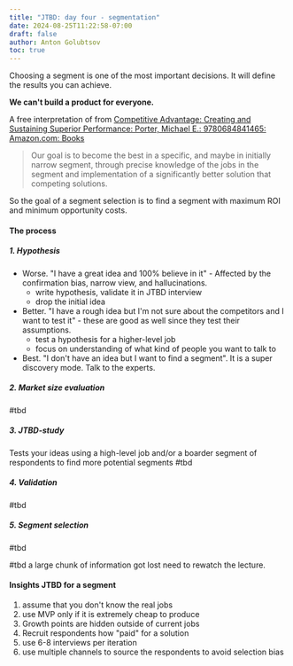 ```yaml
---
title: "JTBD: day four - segmentation"
date: 2024-08-25T11:22:58-07:00
draft: false
author: Anton Golubtsov
toc: true
---
```


Choosing a segment is one of the most important decisions. It will define the results you can achieve.

**We can't build a product for everyone.**

A free interpretation of from [Competitive Advantage: Creating and Sustaining Superior Performance: Porter, Michael E.: 9780684841465: Amazon.com: Books](https://www.amazon.com/Competitive-Advantage-Creating-Sustaining-Performance/dp/0684841460)

> Our goal is to become the best in a specific, and maybe in initially narrow segment, through precise knowledge of the jobs in the segment and implementation of a significantly better solution that competing solutions.

So the goal of a segment selection is to find a segment with maximum ROI and minimum opportunity costs.

#### The process
##### 1. Hypothesis
- Worse. "I have a great idea and 100% believe in it" - Affected by the confirmation bias, narrow view, and hallucinations.
	- write hypothesis, validate it in JTBD interview
	- drop the initial idea
- Better. "I have a rough idea but I'm not sure about the competitors and I want to test it" - these are good as well since they test their assumptions.
	- test a hypothesis for a higher-level job
	- focus on understanding of what kind of people you want to talk to
- Best. "I don't have an idea but I want to find a segment". It is a super discovery mode. Talk to the experts.
##### 2. Market size evaluation
#tbd 

##### 3. JTBD-study
Tests your ideas using a high-level job and/or a boarder segment of respondents to find more potential segments
#tbd 
##### 4. Validation
#tbd 

##### 5. Segment selection
#tbd 

#tbd  a large chunk of information got lost need to rewatch the lecture.
#### Insights JTBD for a segment
1. assume that you don't know the real jobs
2. use MVP only if it is extremely cheap to produce
3. Growth points are hidden outside of current jobs
4. Recruit respondents how "paid" for a solution
5. use 6-8 interviews per iteration
6. use multiple channels to source the respondents to avoid selection bias
